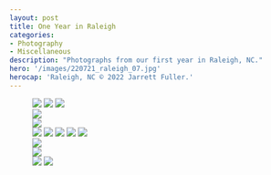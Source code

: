 ```yaml
---
layout: post
title: One Year in Raleigh
categories:
- Photography
- Miscellaneous
description: "Photographs from our first year in Raleigh, NC."
hero: '/images/220721_raleigh_07.jpg'
herocap: 'Raleigh, NC © 2022 Jarrett Fuller.'
---
```


<figure>

<img src="/images/220721_raleigh_01.jpg">
<img src="/images/220721_raleigh_02.jpg">
<img src="/images/220721_raleigh_03.jpg">

<div class="left"><img src="/images/220721_raleigh_04.jpg">
        </div>
<div class="right">
               <img src="/images/220721_raleigh_11.jpg">
</div>

<img src="/images/220721_raleigh_05.jpg">
<img src="/images/220721_raleigh_06.jpg">
<img src="/images/220721_raleigh_08.jpg">
<img src="/images/220721_raleigh_09.jpg">
<img src="/images/220721_raleigh_10.jpg">

<div class="left"><img src="/images/220721_raleigh_12.jpg">
        </div>
<div class="right">
               <img src="/images/220721_raleigh_15.jpg">
</div>

<img src="/images/220721_raleigh_13.jpg">
<img src="/images/220721_raleigh_14.jpg">

</figure>

